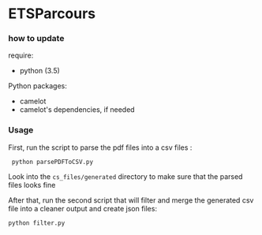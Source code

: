 # ETSParcours 

### how to update 

require:
- python (3.5)

Python packages:
- camelot
- camelot's dependencies, if needed

### Usage

First, run the script to parse the pdf files into a csv files :
```
 python parsePDFToCSV.py
```

Look into the `cs_files/generated` directory to make sure that the parsed files looks fine

After that, run the second script that will filter and merge the generated csv file into a cleaner output and create json files:
```
python filter.py
```

